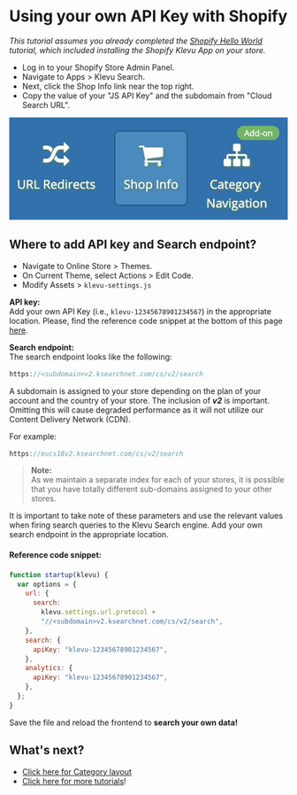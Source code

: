 # Using your own API Key with Shopify

_This tutorial assumes you already completed the
[Shopify Hello World](/getting-started/1-hello-world/shopify)
tutorial, which included installing the Shopify Klevu App on your store._

- Log in to your Shopify Store Admin Panel.
- Navigate to Apps > Klevu Search.
- Next, click the Shop Info link near the top right.
- Copy the value of your "JS API Key" and the subdomain from "Cloud Search URL".

![Shop Info](/getting-started/5-your-api-key/images/shop-info.jpg)

## Where to add API key and Search endpoint?

- Navigate to Online Store > Themes.
- On Current Theme, select Actions > Edit Code.
- Modify Assets > `klevu-settings.js`

**API key:**  
Add your own API Key (i.e., `klevu-12345678901234567`) in the appropriate location. Please, find the reference code snippet at the bottom of this page [here](#reference-code-snippet).

**Search endpoint:**  
The search endpoint looks like the following:

```js
https://<subdomain>v2.ksearchnet.com/cs/v2/search
```

A subdomain is assigned to your store depending on the plan of your account and the country of your store. The inclusion of **_v2_** is important. Omitting this will cause degraded performance as it will not utilize our Content Delivery Network (CDN).

For example:

```js
https://eucs18v2.ksearchnet.com/cs/v2/search
```

> **Note:**  
> As we maintain a separate index for each of your stores, it is possible that you have totally different sub-domains assigned to your other stores.

It is important to take note of these parameters and use the relevant values when firing search queries to the Klevu Search engine.
Add your own search endpoint in the appropriate location.

#### Reference code snippet:

```js
function startup(klevu) {
  var options = {
    url: {
      search:
        klevu.settings.url.protocol +
        "//<subdomain>v2.ksearchnet.com/cs/v2/search",
    },
    search: {
      apiKey: "klevu-12345678901234567",
    },
    analytics: {
      apiKey: "klevu-12345678901234567",
    },
  };
}
```

Save the file and reload the frontend to **search your own data!**

## What's next?

- [Click here for Category layout](/getting-started/6-category-navigation/shopify)
- [Click here for more tutorials](/modules)!
